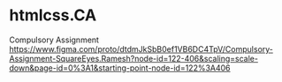 # htmlcss.CA
Compulsory Assignment
https://www.figma.com/proto/dtdmJkSbB0ef1VB6DC4TpV/Compulsory-Assignment-SquareEyes.Ramesh?node-id=122-406&scaling=scale-down&page-id=0%3A1&starting-point-node-id=122%3A406